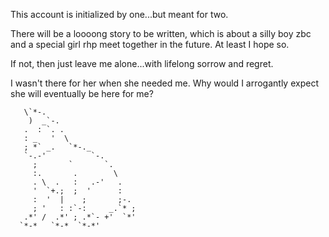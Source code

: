 This account is initialized by one...but meant for two. 

There will be a loooong story to be written, which is about a silly boy zbc and a special girl rhp meet together in the future. At least I hope so.

If not, then just leave me alone...with lifelong sorrow and regret.

I wasn't there for her when she needed me. Why would I arrogantly expect she will eventually be here for me?

                              
       \`*-.                    
        )  _`-.                 
       .  : `. .                
       : _   '  \               
       ; *` _.   `*-._          
       `-.-'          `-.       
         ;       `       `.     
         :.       .        \    
         . \  .   :   .-'   .   
         '  `+.;  ;  '      :   
         :  '  |    ;       ;-. 
         ; '   : :`-:     _.`* ;
       .*' /  .*' ; .*`- +'  `*' 
      `*-*   `*-*  `*-*'

<!---
RHP-ZBC/RHP-ZBC is a ✨ special ✨ repository because its `README.md` (this file) appears on your GitHub profile.
You can click the Preview link to take a look at your changes.
--->
